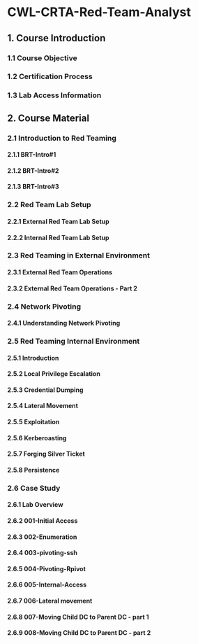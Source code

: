 # CWL-CRTA-Red-Team-Analyst

## 1. Course Introduction
### 1.1 Course Objective
### 1.2 Certification Process
### 1.3 Lab Access Information

## 2. Course Material

### 2.1 Introduction to Red Teaming
#### 2.1.1 BRT-Intro#1
#### 2.1.2 BRT-Intro#2
#### 2.1.3 BRT-Intro#3

### 2.2 Red Team Lab Setup
#### 2.2.1 External Red Team Lab Setup
#### 2.2.2 Internal Red Team Lab Setup

### 2.3 Red Teaming in External Environment
#### 2.3.1 External Red Team Operations
#### 2.3.2 External Red Team Operations - Part 2

### 2.4 Network Pivoting
#### 2.4.1 Understanding Network Pivoting

### 2.5 Red Teaming Internal Environment
#### 2.5.1 Introduction
#### 2.5.2 Local Privilege Escalation
#### 2.5.3 Credential Dumping
#### 2.5.4 Lateral Movement
#### 2.5.5 Exploitation
#### 2.5.6 Kerberoasting
#### 2.5.7 Forging Silver Ticket
#### 2.5.8 Persistence

### 2.6 Case Study
#### 2.6.1 Lab Overview
#### 2.6.2 001-Initial Access
#### 2.6.3 002-Enumeration
#### 2.6.4 003-pivoting-ssh
#### 2.6.5 004-Pivoting-Rpivot
#### 2.6.6 005-Internal-Access
#### 2.6.7 006-Lateral movement
#### 2.6.8 007-Moving Child DC to Parent DC - part 1
#### 2.6.9 008-Moving Child DC to Parent DC - part 2

